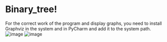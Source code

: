 # Binary_tree!
For the correct work of the program and display graphs, you need to install Graphviz in the system and in PyCharm and add it to the system path.
![image](https://user-images.githubusercontent.com/65559327/180197807-438d5eff-7006-4233-9051-b5420dd8be4d.png)
![image](https://user-images.githubusercontent.com/65559327/180197717-98071996-1d3b-40f1-8d92-7e8c29133375.png)
